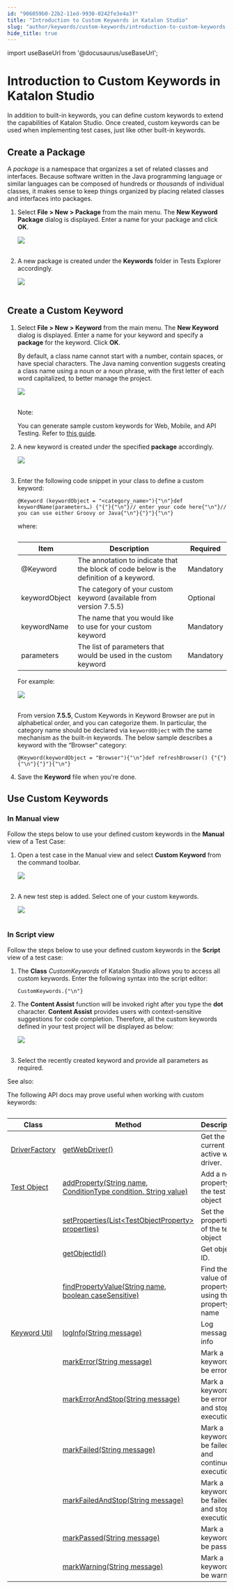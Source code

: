 ```yaml
---
id: "906059b0-22b2-11ed-9930-0242fe3e4a3f"
title: "Introduction to Custom Keywords in Katalon Studio"
slug: "author/keywords/custom-keywords/introduction-to-custom-keywords-in-katalon-studio"
hide_title: true
---
```

import useBaseUrl from '@docusaurus/useBaseUrl';


# <a id="id" class="anchor_top_offset"/><a id="ariaid-title1" class="anchor_top_offset"/>Introduction to Custom Keywords in <span xmlns="http://www.w3.org/1999/xhtml" className="ph">Katalon Studio</span> 

<p xmlns="http://www.w3.org/1999/xhtml" className="p">In addition to built-in keywords, you can define custom keywords   to extend the capabilities of Katalon Studio. Once created, custom   keywords can be used when implementing test cases, just like other   built-in keywords.</p> 
    

## <a id="id_1" class="anchor_top_offset"/>Create a Package

    
      
<p xmlns="http://www.w3.org/1999/xhtml" className="p">A <em className="ph i">package</em> is a namespace that organizes   a set of related classes and interfaces. Because software   written in the Java programming language or similar languages can   be composed of hundreds or <em className="ph i">thousands</em> of individual   classes, it makes sense to keep things organized by placing related   classes and interfaces into packages.</p> 
      
<ol xmlns="http://www.w3.org/1999/xhtml" className="ol">   <li className="li">     <p className="p">Select <strong className="ph b">File &gt; New &gt;         Package</strong> from the main menu. The <strong className="ph b">New         Keyword Package</strong> dialog is displayed. Enter a name for       your package and click <strong className="ph b">OK</strong>.</p>     <p className="p">       <img className="image" src={useBaseUrl("https://github.com/katalon-studio/docs-images/raw/master/katalon-studio/docs/introduction-to-custom-keywords/image2017-2-6-153A353A6.png")} /><br /><br />     </p>   </li>   <li className="li">     <p className="p">A new package is created under the       <strong className="ph b">Keywords</strong> folder in Tests Explorer       accordingly.</p>     <p className="p">       <img className="image" src={useBaseUrl("https://github.com/katalon-studio/docs-images/raw/master/katalon-studio/docs/introduction-to-custom-keywords/image2017-2-6-153A363A13.png")} /><br /><br />     </p>   </li> </ol> 
    
  
    

## <a id="id_2" class="anchor_top_offset"/>Create a Custom Keyword

    
      
<ol xmlns="http://www.w3.org/1999/xhtml" className="ol">   <li className="li">     <p className="p">Select <strong className="ph b">File &gt; New &gt;         Keyword</strong> from the main menu. The <strong className="ph b">New         Keyword</strong> dialog is displayed. Enter a name for your       keyword and specify a <strong className="ph b">package</strong> for the       keyword. Click <strong className="ph b">OK</strong>.</p>     <p className="p">By default, a class name cannot start with a number, contain       spaces, or have special characters. The Java naming convention       suggests creating a class name using a noun or a noun phrase, with       the first letter of each word capitalized, to better manage the       project.</p>     <p className="p">       <img className="image" src={useBaseUrl("https://github.com/katalon-studio/docs-images/raw/master/katalon-studio/docs/introduction-to-custom-keywords/image2018-4-2-143A373A16.png")} /><br /><br />     </p>     <div className="note note note_note"><span className="note__title">Note:</span>        <p className="p">You can generate sample custom keywords for Web, Mobile, and API         Testing. Refer to <a className="xref" href="/docs/author/keywords/custom-keywords/sample-custom-keywords-in-katalon-studio">this           guide</a>.</p>     </div>   </li>   <li className="li">     <p className="p">A new keyword is created under the       specified <strong className="ph b">package</strong> accordingly.</p>     <p className="p">       <img className="image" src={useBaseUrl("https://github.com/katalon-studio/docs-images/raw/master/katalon-studio/docs/introduction-to-custom-keywords/image2017-2-6-153A503A48.png")} /><br /><br />     </p>   </li>   <li className="li">     <p className="p">Enter the following code snippet in your class to define a       custom keyword:</p>     <pre className="pre codeblock"><code>@Keyword (keywordObject = "&lt;category_name&gt;"){"\n"}def keywordName(parameters…) {"{"}{"\n"}// enter your code here{"\n"}// you can use either Groovy or Java{"\n"}{"}"}{"\n"}</code></pre>     <p className="p">where:</p>     <table className="table"><caption /><thead className="thead">         <tr className>           <th className="entry anchor_top_offset" id="id_2__entry__1">Item</th>           <th className="entry anchor_top_offset" id="id_2__entry__2">Description</th>           <th className="entry anchor_top_offset" id="id_2__entry__3">Required</th>         </tr>       </thead><tbody className="tbody">         <tr className>           <td className="entry" headers="id_2__entry__1 id_2__entry__2 id_2__entry__3 ">@Keyword</td>           <td className="entry" headers="id_2__entry__1 id_2__entry__2 id_2__entry__3 ">The annotation to indicate that the block of code below is the             definition of a keyword.</td>           <td className="entry" headers="id_2__entry__1 id_2__entry__2 id_2__entry__3 ">Mandatory</td>         </tr>         <tr className>           <td className="entry" headers="id_2__entry__1 id_2__entry__2 id_2__entry__3 ">keywordObject</td>           <td className="entry" headers="id_2__entry__1 id_2__entry__2 id_2__entry__3 ">The category of your custom keyword (available from version             7.5.5)</td>           <td className="entry" headers="id_2__entry__1 id_2__entry__2 id_2__entry__3 ">Optional</td>         </tr>         <tr className>           <td className="entry" headers="id_2__entry__1 id_2__entry__2 id_2__entry__3 ">keywordName</td>           <td className="entry" headers="id_2__entry__1 id_2__entry__2 id_2__entry__3 ">The name that you would like to use for your custom             keyword</td>           <td className="entry" headers="id_2__entry__1 id_2__entry__2 id_2__entry__3 ">Mandatory</td>         </tr>         <tr className>           <td className="entry" headers="id_2__entry__1 id_2__entry__2 id_2__entry__3 ">parameters</td>           <td className="entry" headers="id_2__entry__1 id_2__entry__2 id_2__entry__3 ">The list of parameters that would be used in the custom             keyword</td>           <td className="entry" headers="id_2__entry__1 id_2__entry__2 id_2__entry__3 ">Mandatory</td>         </tr>       </tbody></table>     <p className="p">For example:</p>     <p className="p">       <img className="image" src={useBaseUrl("https://github.com/katalon-studio/docs-images/raw/master/katalon-studio/docs/introduction-to-custom-keywords/image2017-2-6-163A203A3.png")} /><br /><br />     </p>     <p className="p">From version <strong className="ph b">7.5.5</strong>, Custom Keywords in Keyword       Browser are put in alphabetical order, and you can categorize them.       In particular, the category name should be declared via       <code className="ph codeph">keywordObject</code> with the same mechanism as the built-in       keywords. The below sample describes a keyword with the       “Browser“ category:</p>     <pre className="pre codeblock"><code>@Keyword(keywordObject = "Browser"){"\n"}def refreshBrowser() {"{"}{"\n"}{"}"}{"\n"}</code></pre>   </li>   <li className="li">     <p className="p">Save the <strong className="ph b">Keyword</strong> file when you're       done.</p>   </li> </ol> 
    
  
    

## <a id="id_3" class="anchor_top_offset"/>Use Custom Keywords

    
          
      

### <a id="id_4" class="anchor_top_offset"/>In Manual view

      
        
<p xmlns="http://www.w3.org/1999/xhtml" className="p">Follow the steps below to use your defined custom keywords   in the <strong className="ph b">Manual</strong> view of a Test Case:</p> 
        
<ol xmlns="http://www.w3.org/1999/xhtml" className="ol">   <li className="li">     <p className="p">Open a test case in the Manual view and select       <strong className="ph b">Custom Keyword</strong> from the command toolbar.</p>     <p className="p">       <img className="image" src={useBaseUrl("https://github.com/katalon-studio/docs-images/raw/master/katalon-studio/docs/introduction-to-custom-keywords/image2017-6-30-203A323A47.png")} /><br /><br />     </p>   </li>   <li className="li">     <p className="p">A new test step is added. Select one of your custom       keywords.</p>     <p className="p">       <img className="image" src={useBaseUrl("https://github.com/katalon-studio/docs-images/raw/master/katalon-studio/docs/introduction-to-custom-keywords/image2017-2-6-163A443A46.png")} /><br /><br />     </p>   </li> </ol> 
      
    

### <a id="id_5" class="anchor_top_offset"/>In Script view

<p xmlns="http://www.w3.org/1999/xhtml" className="p">Follow the steps below to use your defined custom keywords   in the <strong className="ph b">Script</strong> view of a test case:</p> 
<ol xmlns="http://www.w3.org/1999/xhtml" className="ol"><li className="li">     <p className="p">       The <strong className="ph b">Class</strong>       <em className="ph i">CustomKeywords</em> of       Katalon Studio allows you to access all custom keywords. Enter the       following syntax into the script editor:</p>     <pre className="pre codeblock"><code>CustomKeywords.{"\n"}</code></pre>   </li><li className="li">     <p className="p">The <strong className="ph b">Content Assist</strong> function will be       invoked right after you type       the <strong className="ph b">dot</strong> character. <strong className="ph b">Content         Assist</strong> provides users with context-sensitive       suggestions for code completion. Therefore, all the custom keywords       defined in your test project will be displayed as below:</p>     <p className="p">       <img className="image" src={useBaseUrl("https://github.com/katalon-studio/docs-images/raw/master/katalon-studio/docs/introduction-to-custom-keywords/image2017-6-30-203A353A9.png")} /><br /><br />     </p>   </li><li className="li">     <p className="p">Select the recently created keyword and provide all parameters       as required.</p>   </li></ol> 
<p xmlns="http://www.w3.org/1999/xhtml" className="p">See also:</p> 
<p xmlns="http://www.w3.org/1999/xhtml" className="p">The following API docs may prove useful when working with custom   keywords:</p> 
<table xmlns="http://www.w3.org/1999/xhtml" className="table"><caption /><thead className="thead"><tr className><th className="entry anchor_top_offset" id="id_5__entry__1">Class</th><th className="entry anchor_top_offset" id="id_5__entry__2">Method</th><th className="entry anchor_top_offset" id="id_5__entry__3">Description</th></tr></thead><tbody className="tbody"><tr className><td className="entry" headers="id_5__entry__1 id_5__entry__2 id_5__entry__3 ">         <a className="xref j-external-link" href="https://api-docs.katalon.com/com/kms/katalon/core/webui/driver/DriverFactory.html" target="_blank">DriverFactory</a>       </td><td className="entry" headers="id_5__entry__1 id_5__entry__2 id_5__entry__3 "><a className="xref j-external-link" href="https://api-docs.katalon.com/com/kms/katalon/core/webui/driver/DriverFactory.html#getWebDriver()" target="_blank">getWebDriver()</a>       </td><td className="entry" headers="id_5__entry__1 id_5__entry__2 id_5__entry__3 ">Get the current active web driver.</td></tr><tr className><td className="entry" headers="id_5__entry__1 id_5__entry__2 id_5__entry__3 ">         <a className="xref j-external-link" href="https://api-docs.katalon.com/com/kms/katalon/core/testobject/TestObject.html" target="_blank">Test           Object</a>       </td><td className="entry" headers="id_5__entry__1 id_5__entry__2 id_5__entry__3 "><a className="xref j-external-link" href="https://api-docs.katalon.com/com/kms/katalon/core/testobject/TestObject.html#addProperty(java.lang.String,%20com.kms.katalon.core.testobject.ConditionType,%20java.lang.String)" target="_blank">addProperty(String           name, ConditionType condition, String value)</a>       </td><td className="entry" headers="id_5__entry__1 id_5__entry__2 id_5__entry__3 ">Add a new property to the test object</td></tr><tr className><td className="entry" headers="id_5__entry__1 id_5__entry__2 id_5__entry__3 " /><td className="entry" headers="id_5__entry__1 id_5__entry__2 id_5__entry__3 "><a className="xref j-external-link" href="https://docs.katalon.com/javadoc/com/kms/katalon/core/testobject/TestObject.html#setProperties(List%3CTestObjectProperty%3E)" target="_blank">setProperties(List&lt;TestObjectProperty&gt;           properties)</a>       </td><td className="entry" headers="id_5__entry__1 id_5__entry__2 id_5__entry__3 ">Set the properties of the test object</td></tr><tr className><td className="entry" headers="id_5__entry__1 id_5__entry__2 id_5__entry__3 " /><td className="entry" headers="id_5__entry__1 id_5__entry__2 id_5__entry__3 "><a className="xref j-external-link" href="https://docs.katalon.com/javadoc/com/kms/katalon/core/testobject/TestObject.html#getObjectId()" target="_blank">getObjectId()</a>       </td><td className="entry" headers="id_5__entry__1 id_5__entry__2 id_5__entry__3 ">Get object ID.</td></tr><tr className><td className="entry" headers="id_5__entry__1 id_5__entry__2 id_5__entry__3 " /><td className="entry" headers="id_5__entry__1 id_5__entry__2 id_5__entry__3 "><a className="xref j-external-link" href="https://docs.katalon.com/javadoc/com/kms/katalon/core/testobject/TestObject.html#findPropertyValue(java.lang.String,%20boolean)" target="_blank">findPropertyValue(String           name, boolean caseSensitive)</a>       </td><td className="entry" headers="id_5__entry__1 id_5__entry__2 id_5__entry__3 ">Find the value of a property using the property name</td></tr><tr className><td className="entry" headers="id_5__entry__1 id_5__entry__2 id_5__entry__3 ">         <a className="xref j-external-link" href="https://api-docs.katalon.com/com/kms/katalon/core/util/KeywordUtil.html" target="_blank">Keyword           Util</a>       </td><td className="entry" headers="id_5__entry__1 id_5__entry__2 id_5__entry__3 "><a className="xref j-external-link" href="https://api-docs.katalon.com/com/kms/katalon/core/util/KeywordUtil.html#logInfo(java.lang.String)" target="_blank">logInfo(String           message)</a>       </td><td className="entry" headers="id_5__entry__1 id_5__entry__2 id_5__entry__3 ">Log message as info</td></tr><tr className><td className="entry" headers="id_5__entry__1 id_5__entry__2 id_5__entry__3 " /><td className="entry" headers="id_5__entry__1 id_5__entry__2 id_5__entry__3 "><a className="xref j-external-link" href="https://docs.katalon.com/javadoc/com/kms/katalon/core/util/KeywordUtil.html#markError(java.lang.String)" target="_blank">markError(String           message)</a>       </td><td className="entry" headers="id_5__entry__1 id_5__entry__2 id_5__entry__3 ">Mark a keyword to be error</td></tr><tr className><td className="entry" headers="id_5__entry__1 id_5__entry__2 id_5__entry__3 " /><td className="entry" headers="id_5__entry__1 id_5__entry__2 id_5__entry__3 "><a className="xref j-external-link" href="https://docs.katalon.com/javadoc/com/kms/katalon/core/util/KeywordUtil.html#markErrorAndStop(java.lang.String)" target="_blank">markErrorAndStop(String           message)</a>       </td><td className="entry" headers="id_5__entry__1 id_5__entry__2 id_5__entry__3 ">Mark a keyword to be error and stop execution</td></tr><tr className><td className="entry" headers="id_5__entry__1 id_5__entry__2 id_5__entry__3 " /><td className="entry" headers="id_5__entry__1 id_5__entry__2 id_5__entry__3 "><a className="xref j-external-link" href="https://docs.katalon.com/javadoc/com/kms/katalon/core/util/KeywordUtil.html#markFailed(java.lang.String)" target="_blank">markFailed(String           message)</a>       </td><td className="entry" headers="id_5__entry__1 id_5__entry__2 id_5__entry__3 ">Mark a keyword to be failed and continue execution</td></tr><tr className><td className="entry" headers="id_5__entry__1 id_5__entry__2 id_5__entry__3 " /><td className="entry" headers="id_5__entry__1 id_5__entry__2 id_5__entry__3 "><a className="xref j-external-link" href="https://docs.katalon.com/javadoc/com/kms/katalon/core/util/KeywordUtil.html#markFailedAndStop(java.lang.String)" target="_blank">markFailedAndStop(String           message)</a>       </td><td className="entry" headers="id_5__entry__1 id_5__entry__2 id_5__entry__3 ">Mark a keyword to be failed and stop execution</td></tr><tr className><td className="entry" headers="id_5__entry__1 id_5__entry__2 id_5__entry__3 " /><td className="entry" headers="id_5__entry__1 id_5__entry__2 id_5__entry__3 "><a className="xref j-external-link" href="https://docs.katalon.com/javadoc/com/kms/katalon/core/util/KeywordUtil.html#markPassed(java.lang.String)" target="_blank">markPassed(String           message)</a>       </td><td className="entry" headers="id_5__entry__1 id_5__entry__2 id_5__entry__3 ">Mark a keyword to be passed</td></tr><tr className><td className="entry" headers="id_5__entry__1 id_5__entry__2 id_5__entry__3 " /><td className="entry" headers="id_5__entry__1 id_5__entry__2 id_5__entry__3 "><a className="xref j-external-link" href="https://docs.katalon.com/javadoc/com/kms/katalon/core/util/KeywordUtil.html#markWarning(java.lang.String)" target="_blank">markWarning(String           message)</a>       </td><td className="entry" headers="id_5__entry__1 id_5__entry__2 id_5__entry__3 ">Mark a keyword to be warning</td></tr></tbody></table> 
